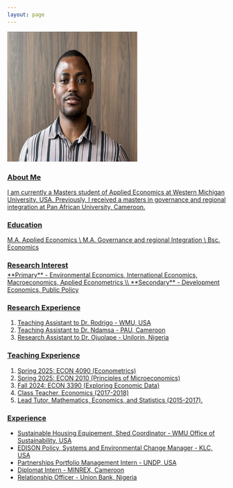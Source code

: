 ```yaml
---
layout: page
---
```


![passport](/assets/images/Akinyemi.jpg "Akinyemi Afolabi")


### <u> About Me
I am currently a Masters student of Applied Economics at Western Michigan University, USA. Previously, I received a masters in governance and regional integration at Pan African University, Cameroon.

### <ins> Education </ins>
M.A. Applied Economics \\
M.A. Governance and regional Integration \\
Bsc. Economics

<h3 style="margin-bottom:4px;">Research Interest</h3>
**Primary** - Environmental Economics, International Economics, Macroeconomics, Applied Econometrics \\
**Secondary** - Development Economics, Public Policy

 

### Research Experience
1. Teaching Assistant to Dr. Rodrigo - WMU, USA
2. Teaching Assistant to Dr. Ndamsa - PAU, Cameroon
3. Research Assistant to Dr. Ojuolape - Unilorin, Nigeria
   

### Teaching Experience
1. Spring 2025: ECON 4090 (Econometrics)
2. Spring 2025: ECON 2010 (Principles of Microeconomics)
3. Fall 2024: ECON 3390 (Exploring Economic Data)
4. Class Teacher, Economics (2017-2018)
5. Lead Tutor, Mathematics, Economics, and Statistics (2015-2017).


### Experience
- Sustainable Housing Equipement, Shed Coordinator - WMU Office of Sustainability, USA
- EDISON Policy, Systems and Environmental Change Manager - KLC, USA
- Partnerships Portfolio Management Intern - UNDP, USA
- Diplomat Intern - MINREX, Cameroon
- Relationship Officer - Union Bank, Nigeria
